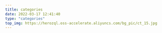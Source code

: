 ```yaml
---
title: categories
date: 2022-03-17 12:41:40
type: "categories"
top_img: https://herozql.oss-accelerate.aliyuncs.com/bg_pic/ct_15.jpg
---
```

